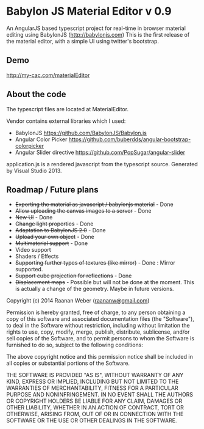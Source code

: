Babylon JS Material Editor v 0.9
================================

An AngularJS based typescript project for real-time in browser material editing using BabylonJS (http://babylonjs.com)
This is the first release of the material editor, with a simple UI using twitter's bootstrap.

Demo
-------

http://my-cac.com/materialEditor

About the code
----------
The typescript files are located at MaterialEditor.

Vendor contains external libraries which I used:
* BabylonJS https://github.com/BabylonJS/Babylon.js
* Angular Color Picker https://github.com/buberdds/angular-bootstrap-colorpicker
* Angular Slider directive https://github.com/PopSugar/angular-slider

application.js is a rendered javascript from the typescript source. Generated by Visual Studio 2013.

Roadmap / Future plans
----------------------
* ~~Exporting the material as javascript / babylonjs material~~ - Done
* ~~Allow uploading the canvas images to a server~~ - Done
* ~~New UI~~ - Done
* ~~Change light properties~~ - Done
* ~~Adaptation to BabylonJS 2.0~~ - Done
* ~~Upload your own object~~ - Done
* ~~Multimaterial support~~ - Done
* Video support
* Shaders / Effects
* ~~Supporting further types of textures (like mirror)~~ - Done : Mirror supported.
* ~~Support cube projection for reflections~~ - Done
* ~~Displacement maps~~ - Possible but will not be done at the moment. This is actually a change of the geometry. Maybe in future versions.

Copyright (c) 2014 Raanan Weber (raananw@gmail.com)

Permission is hereby granted, free of charge, to any person obtaining a copy of this software and associated documentation files (the "Software"), to deal in the Software without restriction, including without limitation the rights to use, copy, modify, merge, publish, distribute, sublicense, and/or sell copies of the Software, and to permit persons to whom the Software is furnished to do so, subject to the following conditions:

The above copyright notice and this permission notice shall be included in all copies or substantial portions of the Software.

THE SOFTWARE IS PROVIDED "AS IS", WITHOUT WARRANTY OF ANY KIND, EXPRESS OR IMPLIED, INCLUDING BUT NOT LIMITED TO THE WARRANTIES OF MERCHANTABILITY, FITNESS FOR A PARTICULAR PURPOSE AND NONINFRINGEMENT. IN NO EVENT SHALL THE AUTHORS OR COPYRIGHT HOLDERS BE LIABLE FOR ANY CLAIM, DAMAGES OR OTHER LIABILITY, WHETHER IN AN ACTION OF CONTRACT, TORT OR OTHERWISE, ARISING FROM, OUT OF OR IN CONNECTION WITH THE SOFTWARE OR THE USE OR OTHER DEALINGS IN THE SOFTWARE.